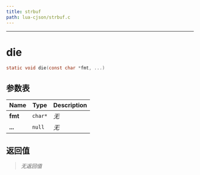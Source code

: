 ```yaml
---
title: strbuf
path: lua-cjson/strbuf.c
---
```

--------------------------------------------------
# die

```c
static void die(const char *fmt, ...)
```


## 参数表

Name | Type | Description
-----|------|--------------
**fmt**|`char*`| *无*
**...**|`null`| *无*

## 返回值

> *无返回值*


